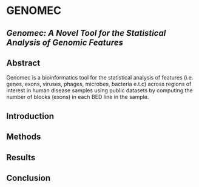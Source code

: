 # GENOMEC
## <i>Genomec: A Novel Tool for the Statistical Analysis of Genomic Features</i>
## Abstract
Genomec is a bioinformatics tool for the statistical analysis of features (i.e. genes, exons, viruses, phages, microbes, bacteria e.t.c)
 across regions of interest in human disease samples using public datasets by computing the number of blocks (exons) 
in each BED line in the sample.

## Introduction


## Methods


## Results


## Conclusion

